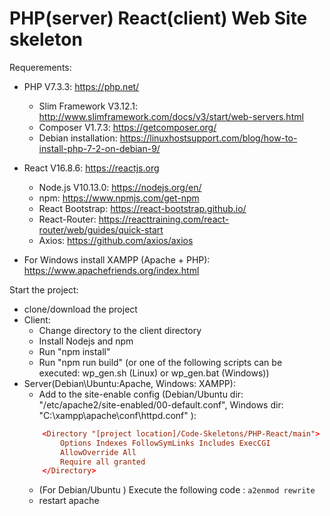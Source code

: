 # PHP(server) React(client) Web Site skeleton

Requerements:
* PHP V7.3.3: https://php.net/
     * Slim Framework V3.12.1: http://www.slimframework.com/docs/v3/start/web-servers.html
     * Composer V1.7.3: https://getcomposer.org/
     * Debian installation: https://linuxhostsupport.com/blog/how-to-install-php-7-2-on-debian-9/
     
* React V16.8.6: https://reactjs.org
     * Node.js V10.13.0: https://nodejs.org/en/ 
     * npm: https://www.npmjs.com/get-npm
     * React Bootstrap: https://react-bootstrap.github.io/
     * React-Router: https://reacttraining.com/react-router/web/guides/quick-start 
	* Axios: https://github.com/axios/axios
* For Windows install XAMPP (Apache + PHP): https://www.apachefriends.org/index.html 	

Start the project:
* clone/download the project
* Client:
	* Change directory to the client directory
	* Install Nodejs and npm	
	* Run "npm install"
	* Run "npm run build" (or one of the following scripts can be executed: wp_gen.sh (Linux) or wp_gen.bat (Windows))
* Server(Debian\Ubuntu:Apache, Windows: XAMPP):		
	* Add to the site-enable config (Debian/Ubuntu dir: "/etc/apache2/site-enabled/00-default.conf", Windows dir: ‪"C:\xampp\apache\conf\httpd.conf" ):	
    ```conf
	    <Directory "[project location]/Code-Skeletons/PHP-React/main">
		    Options Indexes FollowSymLinks Includes ExecCGI
		    AllowOverride All
		    Require all granted
	    </Directory>
	```
	* (For Debian/Ubuntu ) Execute the following code : ``a2enmod rewrite``
 	* restart apache
